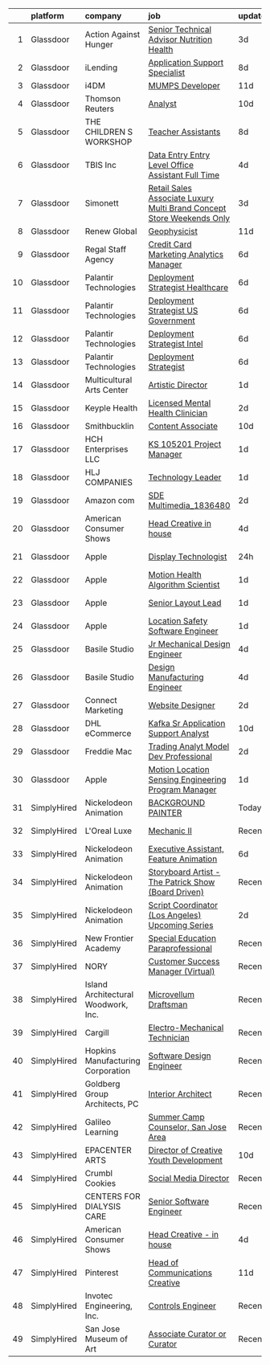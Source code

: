 

|    | platform    | company                             | job                                                                                                                                                                                                                                                                                                                                                                                                                                                                                                                                                                                                                                                                                                                                                                                                                                                                                                                                                                                                                                                                                                                                                                                                                                                                                                                                                                                     | update_time   | location                   |
|---:|:------------|:------------------------------------|:----------------------------------------------------------------------------------------------------------------------------------------------------------------------------------------------------------------------------------------------------------------------------------------------------------------------------------------------------------------------------------------------------------------------------------------------------------------------------------------------------------------------------------------------------------------------------------------------------------------------------------------------------------------------------------------------------------------------------------------------------------------------------------------------------------------------------------------------------------------------------------------------------------------------------------------------------------------------------------------------------------------------------------------------------------------------------------------------------------------------------------------------------------------------------------------------------------------------------------------------------------------------------------------------------------------------------------------------------------------------------------------|:--------------|:---------------------------|
|  1 | Glassdoor   | Action Against Hunger               | [Senior Technical Advisor  Nutrition   Health](https://www.glassdoor.com/partner/jobListing.htm?pos=103&ao=1110586&s=58&guid=0000018132a4d165a2bb3f163636fd2b&src=GD_JOB_AD&t=SR&vt=w&cs=1_3bd292f3&cb=1654412071778&jobListingId=1007909829263&cpc=E8EA07442FE90C22&jrtk=3-0-1g4pa9kd0r0bq801-1g4pa9kdhr0kq800-8bf026c5274f21c0--6NYlbfkN0BHkeLxA-98VPklS48-OZJAKB9AaLRA2R77nrXbDHnUOgM4OkKOHcAlwWcmRGXXrdSkxB-Lajbq-oZOUbZm2F0rkyi7zWmBrxCuKJY4b0LVQiVXgQiEnfrbAtBMYk8JIuIOc5aVTd38yXZlsPEdDU7tiIZOG6QJDHPYM80vKmh6S_lpiYL7dVTl8n3ocPA-d8qiAmdg4OR13auGF0cVPJAZg4FT4ny-1HBy30npF_k3QlYcoO6Xsc_hQ--bvG4nofpGHBr5KvE-0vOxHXSJMl-B4VMpHSUS7PKJYHfK6YYVsPeHWMTqALt_AY2so26Wm8bc3OT8lkzTFhvQhWyU17jPUaUWh5StyWqqXyPleyxiFGP2zbD1kP9chf5-0JOOuj84nVEHIBtuAC7J_dBuWOXXXxQJqgDg9kGCXEZu2t1_1z9cLndzT5JRObmWmMHY6n_rsBWe4gmVdFnZ-GDoXNBby-vDLmbEG7VuPF2poaDvnp4XKp05EOaoZ2MHB4RjHeSBPcvUOlcTD5Xb7HPnbLvb)                                                                                                                                                                                                                                                                                                                                                                                                                                                                                      | 3d            | Washington, DC             |
|  2 | Glassdoor   | iLending                            | [Application Support Specialist](https://www.glassdoor.com/partner/jobListing.htm?pos=124&ao=1110586&s=58&guid=0000018132a4d165a2bb3f163636fd2b&src=GD_JOB_AD&t=SR&vt=w&ea=1&cs=1_1e746afa&cb=1654412071782&jobListingId=1007899244402&cpc=4050D81B60456B41&jrtk=3-0-1g4pa9kd0r0bq801-1g4pa9kdhr0kq800-c243e4a0dbe5a9df--6NYlbfkN0Bpi7MboeHrv3qLDskLYtPGzvcphGNu0yswFera1zEXYFEQFwp9BiGF6c_ofnW9IgeX5cNUVRzaaAPMRfWi8Q_PleaZf2c8UVcqrxkpejYaQ7VvE_-uu_ccHbWwyoq8loM5zQY88tcsm6zCVN-JrTJveHG0eIbouJsXoHwfOf-TYFbbtqz-DDJv5S_YbCk2ylHFYzK-6cey2BRNMPkToqnnJ9QxNCeXKV71zPKFBHtHSauBiqcbfELm7zIskJG0g9TXfpvXGdVCK0Uph3LBrISOkLup1sgIKyZyC5q2zWIJiOw-qpNFmNqREe31jTSjv1Ij829j3FfVtucgyb3F6BQFvCbtPerlozjfPUNDVL-srjipyrAraoyz5jH2Bc1uVg-adzcllfczjJl0KNtoMtdM-XIjQzMafWB6p8KHkbIgIIZGFugBOkZIjfPe0I_li2V6KjoBmioQZ9PTuJwpJfA9ZH4hQAzSnrwWX-E8w2NnA45x1RXTlGfAsk7lWrlAF2p0N09ezVJ3Ks5Kc27MzTnY)                                                                                                                                                                                                                                                                                                                                                                                                                                                                                               | 8d            | Centennial, CO             |
|  3 | Glassdoor   | i4DM                                | [MUMPS Developer](https://www.glassdoor.com/partner/jobListing.htm?pos=101&ao=1110586&s=58&guid=0000018132a4d165a2bb3f163636fd2b&src=GD_JOB_AD&t=SR&vt=w&ea=1&cs=1_95161489&cb=1654412071778&jobListingId=1007889612204&cpc=214D26EF4E5789C8&jrtk=3-0-1g4pa9kd0r0bq801-1g4pa9kdhr0kq800-1130316f35aa9e32--6NYlbfkN0CtwOkgDuej6vPfWODMxjOIyNEohQmdYMppGq8y8dOpBpEoaLmNDntLp4clq4QA1g-INIT7P90--0WJyu7TdDP0g_83aG8f0mRWPSQtpUi6uu1Gf4UfEX7GKc1i7cf_1JbHfePGFkDCWeoNVT-qv7M94Q1RBw0EoBhR6d-fZLkrykyMWkurCRb6AnxKLhy8pWmcCSL8FEbHp6mB1PswNvvzkv4Znj_zKFHjFGxtco3QWkIXEsd5a2GLuhNVnypVdwOzt8ulEeHJ6OdyvaL2B_puie-FV18D-OIlNryT3PEl67D3eTZbxKX_aAI0fu_DnhVXPBMiNsKf9D3uTq3uRAaLIpmFOBa3qfVdStXvMDUwBZO-8GOzyBsAPkTGLGJExZUvKR_pvCczfPpzsTZA-e93LlrEkxgsmUwpTvzp1JY4KXMFYOpDDo1LvZP6IMgcPkLl38hInR-gbk7PkTH2uSNzQbdIcnrhOxzqNwsepduPE1wCRKuEhW8Swh5OkE7vMS0%3D)                                                                                                                                                                                                                                                                                                                                                                                                                                                                                                                                | 11d           | Remote                     |
|  4 | Glassdoor   | Thomson Reuters                     | [Analyst](https://www.glassdoor.com/partner/jobListing.htm?pos=129&ao=1110586&s=58&guid=0000018132a4d165a2bb3f163636fd2b&src=GD_JOB_AD&t=SR&vt=w&cs=1_7a48665f&cb=1654412071782&jobListingId=1007892431905&cpc=70D6958B2CFB98E6&jrtk=3-0-1g4pa9kd0r0bq801-1g4pa9kdhr0kq800-db3cfe0e03d5d856--6NYlbfkN0CjNG0qDFC9vBxfUJnRpXh8fasJ_-3AjV6caG0C4DoAxCrhJBfwLO81It8HJc3gDHJ_4lSV3R63aPJJcmTLUlPin1XUxNqqAv2pdqvkAIjbZRNjc_FhxoUTENmiXKzAwUSYhanF3TRRz_Q0cR6882ytYYZ4k0X8yeIDINfmZrHLmhQb2Li9btiY-iw80hMp8lWyQRED7sbXDrG6dzwxu1QgCzc64O9bdCYRQ4i-skmCQOFWVRuCEy8IG8PZU4sxLJdQ2xT8de9SZ_cWFxLaGJA1yX2hDY1gvJd2hkhtVmNKbMmWe8AxTqwmT2mtW2zlbaJpffYdDc-aMaoxd3p1NdcwDDGj77ODbWP27YcRzzBKomMzi8JbbY84hZ-_VmvTSS-62czVG-Z_vMGFVo8-jkT3VAnLozZMgFe_03uKgQVF5K-npASDONHQoTxI7BRp2EsR4LxdhK9mjEeinK5F3q2IpZC5c5nWvtVMCdY0UKZN7L5u3Ot9WgTj8ZZikh0ljPGx6G2HL_PFixWwqFqEdrKp9yJR-_PRTUVYmFRfIAh4NROI06Go7MRMs0m_D7zykwF83L_YRBWAy8uZu94x6cylBxw2he4wmsi3em7mE4f82fjzELGpyBXvPmTptCvsERDEj1kjlq_YsKW29-LvZnsO_CXbVpoNqWRqLao8r67z3ZLuOJD1lBAU7j4V7lqfVhl2xxVcgADo-anCVS6JYm_rCkgcxBEmRShMBx26B5IMrJO0PfIjIuy7mYIGXCjnt5_yVWTYvcmoZ-ecuuivPz1fjnFZtHwWJ5q0L_KHXkGSyeCbL7evT7pHCK-C3qis0rL8hNBx2VjAWeNv1Rnc4JU7Ybfc6INVBWE4X4-cpR5O1PkM5-f-09armYGuIXnJ7rhCm0F5-JJqZzdfYaWASSqpALiynwdQ8EsAbfcXGLnIqeIk8N7D2ENnsKlMbUomk1VHITnTHO7HjMlENUDJWULhCr0izsxZgURvXPlsZgXqNQ%3D%3D)                               | 10d           | McLean, VA                 |
|  5 | Glassdoor   | THE CHILDREN S WORKSHOP             | [Teacher Assistants](https://www.glassdoor.com/partner/jobListing.htm?pos=113&ao=1110586&s=58&guid=0000018132a4d165a2bb3f163636fd2b&src=GD_JOB_AD&t=SR&vt=w&ea=1&cs=1_2cad4f7a&cb=1654412071781&jobListingId=1007898095585&cpc=22ABB673398E21F3&jrtk=3-0-1g4pa9kd0r0bq801-1g4pa9kdhr0kq800-2621e8875f8d16f4--6NYlbfkN0ARGPajg7Y0hhHgi-NNJ5YniXFtj9lNHF7gRCStRs6icmpWp3PLmvKSjcfwwyJbvFu5sgkxTqPTA_3vkI36f-Rzclon8VBzYVNCWF7qoOPpBtlgIeKTi6C8PF1S9JnIs4IakZyJF9KmcoeZcqdhYzwTwRVr-N--2TzZzaEB6QocyxKbqVK7KUNVwL20jbvwlWgXcky15MzbOz884a82EJE_SNE_uDf6TxXxKs3DOKEPSj5O1AiYmwxZuLUbQjNPu5m5hYdR3k3Whf2SCZR0QmolJMQD7bwtTgIldYcPd3e4-sqPxnOmIgkrdQJla5gTg7YtNZ7bl5nt_FP4YYFisI7G20KbU7XrSUf5t7WQuGpO7I6PHuTLuYn3-io210pLDCVbQnYvnq1fzx0AK0JIjjn1Ioj0hc5fRz6VQdIudkAO9PqS61ECYtun1iWKpvdM9lkwDI0boW-0ZrhauHDDRdnZKBFfiqedUVk04vNEJmT25rExPSkL_77Oj8oBHTLPexc%3D)                                                                                                                                                                                                                                                                                                                                                                                                                                                                                                                             | 8d            | Rhode Island               |
|  6 | Glassdoor   | TBIS Inc                            | [Data Entry  Entry Level    Office Assistant   Full Time](https://www.glassdoor.com/partner/jobListing.htm?pos=116&ao=1110586&s=58&guid=0000018132a4d165a2bb3f163636fd2b&src=GD_JOB_AD&t=SR&vt=w&ea=1&cs=1_c236880b&cb=1654412071782&jobListingId=1007905832136&cpc=87034903B3AB482B&jrtk=3-0-1g4pa9kd0r0bq801-1g4pa9kdhr0kq800-7302afb73b981bbb--6NYlbfkN0BdDHiSlq2TKVYTvK036ioTcRDjelCKzvFOpLFiF--0icOI5c6ey-PCjtCpxZ9zAj0PAWdkvisSKTXb6ZajaWnKwkEMED0I1Dq86LcJZaGR5Yyv7CSafdiOMyrI5_QXXAWcssjiYpl7wagj7eDItuczX0OjlCTakVWUAsFx-z6_UOkJNiUkOYoc-hV3e76Mx_yFaL5reyrWZnwmjR0aHM298mnIq6pi44sfoNAwoGWjmHX-Fi7QP6FpLzZRZ5XuBwdnMPs6nOk3aP5lZlPuyeZai6GDNkokk54eQgxR5c83pcKRXAZnIVW7R4SzvUbLoFfC4oya6e8M_u0aM5lMub7km_llXhHrj8Cbcc3Z0umBRihurfuMRuMCal08rZ9qud5cm5UlvWBrph3ZDQVG_YsiqH523BrrqjWUUir9Hs69kw0cYGMYztRs-66hEYm-FcJMSaMHnaBglr1GZ3nBgHXOY1M3uHO8soZ5tSSTD9rHc9BT24JpqTM5-j8g4fMh8M8sRrOca-NNl5Y6ixHXC3dptk-OGATGQsldfQEeQEorZA%3D%3D)                                                                                                                                                                                                                                                                                                                                                                                                                                          | 4d            | Monterey Park, CA          |
|  7 | Glassdoor   | Simonett                            | [Retail Sales Associate Luxury Multi Brand Concept Store Weekends Only](https://www.glassdoor.com/partner/jobListing.htm?pos=110&ao=1110586&s=58&guid=0000018132a4d165a2bb3f163636fd2b&src=GD_JOB_AD&t=SR&vt=w&ea=1&cs=1_7c393b61&cb=1654412071781&jobListingId=1007909678509&cpc=B570179B49F70162&jrtk=3-0-1g4pa9kd0r0bq801-1g4pa9kdhr0kq800-4b2b7edf3587ff8e--6NYlbfkN0D0ZqxdZg2TwcIemQ4yr89eGinLCR7bn2QHXosobzuZIDPQNz2x7R5j7mchqZfK8hWeTTvMolmzPj8Ci2pJgw9foQ2k-rR1KpgIDYOBHL7BXI_ZYM8gUNf_V66Sx7W3-oDORtSFnXfzHw1PQP3vd9C6VPxZsUATN9SP-wUmo-BdTZ01t1WgHLPlfjygMGl3dG--FauuOJeq3-q64iDdDpCdgqk2FBTY48tAXHMP1dcETRmqUnTzhkgl_ksQBzJvg1wLLUdt5gp5WZ1DfFlXbOz_f482cDsZdCvCvE3fd9rZd7SI4Ru4xR7AnxxWPQs5KLr2w59M6ZEnLzo-4rfdVNURuOBD1F6R1UAznfBXMKVB_gPmOI672fN13GPrwyjl1iJzjwuZHT6nnhVRWas92DH3w3A3EenOEUVPc0SSaePy13ZS-HdvAaQgvG5sDyeSVsxte-pHhR70-GRGylo2bu02OC3p0s5tDcbjS_Azp4LsouaeIhAmajTJNCFA_mhZB_yOwTG_6sCePP9xEkRHNdGOQH4dkTTCA0XM9QnKKOTLxGx7jT9jQDhNuZgJ3wc2iPg%3D)                                                                                                                                                                                                                                                                                                                                                                                                          | 3d            | Miami Beach, FL            |
|  8 | Glassdoor   | Renew Global                        | [Geophysicist](https://www.glassdoor.com/partner/jobListing.htm?pos=106&ao=1110586&s=58&guid=0000018132a4d165a2bb3f163636fd2b&src=GD_JOB_AD&t=SR&vt=w&ea=1&cs=1_78b134d8&cb=1654412071780&jobListingId=1007889348443&cpc=83630893E902B957&jrtk=3-0-1g4pa9kd0r0bq801-1g4pa9kdhr0kq800-4d58a85e218eb69a--6NYlbfkN0DVo_rh8YuhxNdaMOSxwMRdqiHdhybzQX8cWjxR2cmpTmdTW5Wdi-HIcTKlF4SRT6DQCd60D6ca23rfPOM_4u2UaiVqzhHQZo-LshT5O-ZjpSSrEQx_666Fo0OwFRgcp9lRsSsso9L9XZMRkqqSr1pdt57b0gUb-kMSE6kpEkTn5telkR6WoKa5iOjAA7kF32yghzR3TjG46bBhQFxtbVJQUM-S3CODe4iPXNfBwBOk9TPgKnmWBMSxRilsQcAQj0RovXDmBHfnj0v0cfPhmsk4t39MtYSt1U_qcn3AIcN3_esPtFtDaWG-mByNk9YpCv6rOCAJZBc51mn_puTgqygDjQ9eFECWCNYDZzgjVQpSaxf64ThTV2yaMHc2-VAMXPFvVd3HyvrxlysUMyvuBbn9_dNf04b6A88H9fDJMBilpBk7b4uAHI57g1s_XaEn29fTEhBghRFmbAKEBqFcKk8DgMpj0XUg5TW--aLtwUxQehjG7xHk-3WZmmecUnNTsJY%3D)                                                                                                                                                                                                                                                                                                                                                                                                                                                                                                                                   | 11d           | Remote                     |
|  9 | Glassdoor   | Regal Staff Agency                  | [Credit Card Marketing Analytics Manager](https://www.glassdoor.com/partner/jobListing.htm?pos=112&ao=1110586&s=58&guid=0000018132a4d165a2bb3f163636fd2b&src=GD_JOB_AD&t=SR&vt=w&ea=1&cs=1_a4bd0dd3&cb=1654412071781&jobListingId=1007901756658&cpc=3F4BEC3597F56A5D&jrtk=3-0-1g4pa9kd0r0bq801-1g4pa9kdhr0kq800-fbb753db1c6a36e0--6NYlbfkN0Bzkuy17zoNwKMVjyusHhR7JNYo3SmelKzW8jp1Pa4TkxStCUINJHKEs-IJhecjBEOMokPGyaff1aXqsLKDWakR6CQ9PyDMp5CZwtjSRZpFwNqlMTXBUF-UqjEbX18BedRqlrxXFu2-P63rxccaI1oD__x0_h3mNlrZZrHqHdlqUZuOOFvbvo2iWTLBiNjlbJI9ZGYMaceYl1Cd0TALqFpKbYoYKu2Ej-lKF_kuJHIcTWAK-QoYfBN5FAldlE7HIwhIUIhKVFlbXFmohNB0aGvk6HDBW0KDtctJ6XvwWzdTe4Y43_nptsDVq9CrZsuKG_1avIGlI3Lh2g5zN5dwx5xDGYcHmc-uwc9B4KiIJa24kfm5MGwYS9tLaYsqNE1avPSLOQs8XWfnU6nhACq-RgfzA_v8FiMOxwjVnzaKkIuGrfB0M6z-q9-nQHJXE4qZ2x3AQDcfHPwIuJlQ1Pb1Xr7zia4u0TzGl2KXZLn5A3Jvq3joYBWpeGk4kkNZxuspQHjM9ZKSEazWRstuB07hDKTi39bjohSo64E%3D)                                                                                                                                                                                                                                                                                                                                                                                                                                                                        | 6d            | Remote                     |
| 10 | Glassdoor   | Palantir Technologies               | [Deployment Strategist   Healthcare](https://www.glassdoor.com/partner/jobListing.htm?pos=121&ao=1110586&s=58&guid=0000018132a4d165a2bb3f163636fd2b&src=GD_JOB_AD&t=SR&vt=w&cs=1_4416f737&cb=1654412071781&jobListingId=1007901705382&cpc=63E4514951618C5C&jrtk=3-0-1g4pa9kd0r0bq801-1g4pa9kdhr0kq800-935f1ab8c6373021--6NYlbfkN0Brd2bbJv--kwJLf5E6dthOUocw0FyT9949Kzz66cUevmgVuLUFWYj_oOBcuZnSDrMJmgazNo29NHPVeRA3BNKqnnnpgbg9mMeIU1QakFiQZR04gWu6TxyVrOYOZv3bYYxa6h_QE-VkWJacFwEfbSdN5mXbMq-TzIKSHhO6pqNIKgTK3oTXKIVJdu4-WIYwooEc_-zQ04R_A48P8jIRofrkqbisUaIUlz0Pd0Q7pOLyj7ukSwvDNq9dyA8T7AP4rg4ltaaFtjR5bsVBKtGh3cqM3EItFe5xadhLWiBYJAaf9SLbZ4gs3X4lTxwhyxZsGWfVWQ-GNUNkh7W02w82a9Wwwy9MMX5A6_rA2EwQr-PHzysGZov9ZOVcw3ki_G5x6QwnpqDrSJo-xJDI6fhWKjz1beN69_8LykWKxTfpnSkVmMyAhteQZncjdY9QP0Z_P1o%3D)                                                                                                                                                                                                                                                                                                                                                                                                                                                                                                                                                                                  | 6d            | New York, NY               |
| 11 | Glassdoor   | Palantir Technologies               | [Deployment Strategist   US Government](https://www.glassdoor.com/partner/jobListing.htm?pos=120&ao=1110586&s=58&guid=0000018132a4d165a2bb3f163636fd2b&src=GD_JOB_AD&t=SR&vt=w&cs=1_03afc5a6&cb=1654412071781&jobListingId=1007901705387&cpc=C0FAF87ADD587446&jrtk=3-0-1g4pa9kd0r0bq801-1g4pa9kdhr0kq800-63e49f5c5f35bec9--6NYlbfkN0Brd2bbJv--kwJLf5E6dthOUocw0FyT9949Kzz66cUevmgVuLUFWYj_oOBcuZnSDrMJmgazNo29NPIPKrrX2ALKSyUq7D8n3uTx9QDLsC9Uxo8inaD6610sjaw-jTaBvXjrxp7y10KXjtviNrdEsGBW_xL9x8ObvDdnJZMKIn-pLUtV34PUGo-98eIV_8QM_SQTNVBR3U9WH13oIbXGZJEL6rMNW2r7k3U2pk2cm7jerxMDLJrU2CSlw3aONRdaZmoNNLd7jx4NEhRI44JG1qMkrd9BTwlEn8EYRrQeHRrpS25fGuPnNKwVdn9rnTBHQHnuaEuI1qcH_VlM2G2mipVmmJXpw4BSyZwqW9uSVuxBuZdyPfRhHWBTVpwIfRyF3J1YCPBDjrn7ApQMfIhmPbUHKJgPEIAu7r2tm7pBLWF8QD-jCwpZt8TesSKlZy5HIkM%3D)                                                                                                                                                                                                                                                                                                                                                                                                                                                                                                                                                                               | 6d            | New York, NY               |
| 12 | Glassdoor   | Palantir Technologies               | [Deployment Strategist   Intel](https://www.glassdoor.com/partner/jobListing.htm?pos=118&ao=1110586&s=58&guid=0000018132a4d165a2bb3f163636fd2b&src=GD_JOB_AD&t=SR&vt=w&cs=1_c360c6ce&cb=1654412071781&jobListingId=1007901705397&cpc=2C031D2D3FF29DE7&jrtk=3-0-1g4pa9kd0r0bq801-1g4pa9kdhr0kq800-6da8c0bf20a0d9d2--6NYlbfkN0Brd2bbJv--kwJLf5E6dthOUocw0FyT9949Kzz66cUevmgVuLUFWYj_oOBcuZnSDrMJmgazNo29NJQYymC-X28uqe8MIrqLSepek2Yf8LTwcgWn88VmGv7mz7Fif4-eDdku9VfWmK1g6SW8uY17TSXQFaIaif3-CA6bFYg6UMzt7_EVyx9Bhtb0joxJ07rMGftA45vXeyY-URe2nhugjxm_KHuV7QJa8hDu9BWq7ReGaPP-PBqx_YAzP7Sc0gMtmSwtP7t10kpuqAt4tdPPFIoA3f4Bl72lUH0ElJdkivPauBWnQtxXdr1g03rO5jO8Dcd0WJx6qJlmDpxMFxxO1DuEfBf9R8Ddk5uwdZSfnxYOUpVY4_mi3U6JrUWpBloBG8rNos7WD3g7-p6vbRbbQl85AiVt0MbgQWosbRxR6YEw24xuLuyvnF6frI2uZcF-pIY%3D)                                                                                                                                                                                                                                                                                                                                                                                                                                                                                                                                                                                       | 6d            | Washington, DC             |
| 13 | Glassdoor   | Palantir Technologies               | [Deployment Strategist](https://www.glassdoor.com/partner/jobListing.htm?pos=117&ao=1110586&s=58&guid=0000018132a4d165a2bb3f163636fd2b&src=GD_JOB_AD&t=SR&vt=w&cs=1_d02c0c19&cb=1654412071781&jobListingId=1007901705402&cpc=608BEFD8E68346F1&jrtk=3-0-1g4pa9kd0r0bq801-1g4pa9kdhr0kq800-38aa2cfda64247ec--6NYlbfkN0Brd2bbJv--kwJLf5E6dthOUocw0FyT9949Kzz66cUevmgVuLUFWYj_oOBcuZnSDrMJmgazNo29NBZnqanxaXe3bKGW7I2XAL2xMQuFT10YS8E7_shlxP8Ah6qZEAfjv7lcWpLlCvp2kArpLjGp0a-5wZ9xNCk82JVFwvRDgT7EeItrmaATOHl6I4xIitWKBKv0CuZbi4nuyAQhctIeaxZwlPgLCZNsukjrjL6eIrh-WdXDCvoOELmq9ZgJRNTKUjGmEU4SmOl6HLgY_Yg69WBvQgupbsPDjUfk8o_nfwitPTNNRnqgq5XD9yAF3HxIjknPh3khiFbGjcTS_FmuIqXbVZSVGS89KTpLQpvg19FySVn73n9buUix3EVhUovDn2LSmiYDfUol4AUfgQ-oPdNA6dkwvFxEtM26TKmu9uzZBZzH4G1apHoGsGxFA0wG3HE%3D)                                                                                                                                                                                                                                                                                                                                                                                                                                                                                                                                                                                               | 6d            | New York, NY               |
| 14 | Glassdoor   | Multicultural Arts Center           | [Artistic Director](https://www.glassdoor.com/partner/jobListing.htm?pos=114&ao=1110586&s=58&guid=0000018132a4d165a2bb3f163636fd2b&src=GD_JOB_AD&t=SR&vt=w&ea=1&cs=1_f0838537&cb=1654412071781&jobListingId=1007916612913&cpc=A6F0E0205751D875&jrtk=3-0-1g4pa9kd0r0bq801-1g4pa9kdhr0kq800-75f1722d3a3e8e1a--6NYlbfkN0BxkLIcfe0oqaYINownie861a0BJtkzmJW-WyGv8J0JYGwfl8lN-F2H9Wk5rXycuaEV_-G-1TXH200ApPOvoka2Sg0_rIGEtYo6HNIxqGmOrkCa_rFN5aJ0IiFWrztNbCpzWUw7hxX3dSc_7J0iEJdmFNwfhEzXiOjZSvOdRcGhFxg2U8S0DJi6fTHK7hBRJuGJ-3-lHpGW6SzaSg8jwpNQ5roP6KGY4zFuOYEwu6iyOOQkzR3qy-xg3BpAxKXTxAjKiFNH9IBBM70I0VM5rPjZbmNtPWUsn8Csq4yeD3hjGMpBSCL8PFk_9MrKoSMBCrqqAsOfCVunJA2oAhVotATyWHX_cP5QfwBimKuTPKHw1bcxLzPB5vbSSmkersz4HVzUrfgao4_AT7knOjAdHD6N_gcA40PMi7gvE9nfvcZrqffVSltAGbnVjIzgxysLGTy3laWPgxFRJEWkANOrZsXXfdzVnkOfe3Gq6zCX605ESLNEe9996XTHINS9db-Tmmm-miYMtzwV_w%3D%3D)                                                                                                                                                                                                                                                                                                                                                                                                                                                                                                                | 1d            | Cambridge, MA              |
| 15 | Glassdoor   | Keyple Health                       | [Licensed Mental Health Clinician](https://www.glassdoor.com/partner/jobListing.htm?pos=123&ao=1110586&s=58&guid=0000018132a4d165a2bb3f163636fd2b&src=GD_JOB_AD&t=SR&vt=w&ea=1&cs=1_44eeaede&cb=1654412071782&jobListingId=1007914498912&cpc=983919718F9DC6F6&jrtk=3-0-1g4pa9kd0r0bq801-1g4pa9kdhr0kq800-2a7014f69dd92318--6NYlbfkN0AQLgb2gi5CbxH1mI3zy1Fki8j9VF-_b6eBJ8t9S5DldxP76FhMbS8d8GZ76GXmE57qztjKOMXJL4eKHp1yM2rKDOvOoc5fZiFQqUWOwvH_ggeRmkExCbHp_BRdGJhi8nE_27TfnjqLSqjsPXKq_ORWhzAmRdqLozrpb-HMFfn48828fPwHaAhOVl6LHJrBg8CQrLmDubMza8DIbD3eG0-S-uKjJVzk33zadNV7e5bU1qFXyaRwryx2UT3f_uICqY0yFOrfWvNhQITQCu4DztATimhRomxpRGTA6rgznHmMfR8b16rxPTe4D3wEOWVXU5sRbFNRW9dQ9JpMxxeDevVMTJ26zObUz5sMaPvEOkNHqdFpY4pyQJRrwfc33-srttCNkeN8ZFBlVm-NhNNzTFLnd9rk4e4VL8o8aNs3UoPgd0y3dggrbRLUrlikOsHmmk045OG6743YPcHZPpNBnG1eGYO6c8Lk6uQYVMpsmOixD0vMBCyQN-hPOGco7XQvp_kdfTAdzxMzew%3D%3D)                                                                                                                                                                                                                                                                                                                                                                                                                                                                                                 | 2d            | Remote                     |
| 16 | Glassdoor   | Smithbucklin                        | [Content Associate](https://www.glassdoor.com/partner/jobListing.htm?pos=111&ao=1110586&s=58&guid=0000018132a4d165a2bb3f163636fd2b&src=GD_JOB_AD&t=SR&vt=w&cs=1_228326c3&cb=1654412071781&jobListingId=1007893230275&cpc=83630893E902B957&jrtk=3-0-1g4pa9kd0r0bq801-1g4pa9kdhr0kq800-042ba31e0f1cd3ed--6NYlbfkN0DhniCvcXf3b5kwRTrTq7SUXbuPOXuBjaQasyWwKbMI98tYlPM_qQFwYQcb9E5y9mXFX-GiC0n-dNPxiQ1EXUUw7LkpIpjy1SRV-zm1MoE5efLkBQZTCItxUdLoEmKUr6iDq4CojKlVDom36Owj5MWs2IFyFMTaKijDqtNPEQrIsX5yokKcT_KzfA3xWd6fco4LDBER8T4V_qq7JcqfbXrq0t4icxqA5iQkCZl867HVgs36xvygYnUDSKWVTxWoPOYc1PONCuob5b_SxzE4grMXzoCnUxy3k9vorRRwBlSyOf_HTz13XY-7FNJv3q2-8G90rn9Jm7v4jVOMhvHzSnPO9hZyveS2j6P_DwCHGgFLj7Kn99b_aLexgUc6V2wadQ0k3IPguzVYeXx_Jb7BN5fqhptztnhJg45Rpu4oaZUyHlKMKcYWjWQv9kMYd8RGoHXpRQWSA7oTswHtuicTPwURpJDKKZaQWLw%3D)                                                                                                                                                                                                                                                                                                                                                                                                                                                                                                                                                                   | 10d           | Chicago, IL                |
| 17 | Glassdoor   | HCH Enterprises  LLC                | [KS 105201 Project Manager](https://www.glassdoor.com/partner/jobListing.htm?pos=125&ao=1110586&s=58&guid=0000018132a4d165a2bb3f163636fd2b&src=GD_JOB_AD&t=SR&vt=w&ea=1&cs=1_28c39d4b&cb=1654412071782&jobListingId=1007915664733&cpc=56C4EA4A1A191A49&jrtk=3-0-1g4pa9kd0r0bq801-1g4pa9kdhr0kq800-4a4e193e115efc0b--6NYlbfkN0DwNiPKAVM4XAJKM3wLr20H6oNwbjmq8cULyZhVGMMKsF1KXOqxUKiOdLiOXfn4BImEi7f5nidL-6cPMdp4597brM1OxUmYLv9jsUDf7whJl4kNoUOyML2fdDzBUufMFlxVC0JLpqmpKUwI0xgVsShbpEUmBXGJhaLEzdLkMfsuruIGNegDr-nvsTz8my8XEKl9XXaoxnKY2k3pIf5KRI_tN0F40nF9wc_IKpUA93ZHrOL90ALoLldS9ESLUEvPIwJ9U3jelymbNAdJkC9DKWZYjMUn6P9aoac9QzOu82z7ZoUKUbLzJBgm33BXvHHUzq0FwtaPQEVBi91gGksm3cNYOD0EyRGNLGzXa5zkf_MvrC0ZzQy23CfNxzXoGF1w5Gp7Xq4VgGpNR5lU-xiEZ6LihawddF-L5fHZ0_Xx7x3K33F_VGLHI6E7RfGtQTCM2l1eN_J6ba-1ihqurMWPK7c8XfiFPXFeDMPGKded6DLCh_hVg_KuE4mnb9_9IAfqIVssVHjM2k6-og%3D%3D)                                                                                                                                                                                                                                                                                                                                                                                                                                                                                                        | 1d            | Remote                     |
| 18 | Glassdoor   | HLJ COMPANIES                       | [Technology Leader](https://www.glassdoor.com/partner/jobListing.htm?pos=107&ao=1110586&s=58&guid=0000018132a4d165a2bb3f163636fd2b&src=GD_JOB_AD&t=SR&vt=w&ea=1&cs=1_7964e628&cb=1654412071780&jobListingId=1007916413544&cpc=F1339989C5CB8906&jrtk=3-0-1g4pa9kd0r0bq801-1g4pa9kdhr0kq800-eae152a4a7e8ed0b--6NYlbfkN0Bi-g4OEguhQEx4pjzkmulzkFDPdVMQm6g82nLRMcVRUB-XOp5Bz9fQADourcgDg1lmLnKQMogT2QNaYdm-fw0qo21MUKYxHZseAAAAk049xVjp_X2_OxpGU6kPbk02u9h2jtFGp1XoXinxJ3Jkiqtvx2nsHusOMlYNKVb4Dp6t2Hdm9Sp99QR2txyLdbWj5rWbRFKxCSl0GxTatAo7tMuCsrAL4jehV2CShz1ChLgaQeXov4PFq39xFtwyJMcWFLxGqy0KyqOP41lQWF-J1l-4Bx_saShdgF2X9SiLMDUtwp0LYNwhUB0KckNqZ8qae41E5uOYXggqF_sOSdmAafUL1Z_7OLcFsZvYpLnoZ4PQYq2RMkfiJ5sLsQDtsjgofJVlcoe0NmrFGwDsK4qYMZms-BdUAXzhg2vmmho72_9DjwJlbYVWdH_ATiDMgOoE79rgK8uUcuC8MhzylwErowMAebq31AvA1z1LL51vrmCodmY34pfRG2bUjU8FA52aOTsEGHGl_5xK9g%3D%3D)                                                                                                                                                                                                                                                                                                                                                                                                                                                                                                                | 1d            | Remote                     |
| 19 | Glassdoor   | Amazon com                          | [SDE  Multimedia_1836480](https://www.glassdoor.com/partner/jobListing.htm?pos=102&ao=1110586&s=58&guid=0000018132a4d165a2bb3f163636fd2b&src=GD_JOB_AD&t=SR&vt=w&ea=1&cs=1_1ecbba2b&cb=1654412071779&jobListingId=1007913734256&cpc=D726EEAC21ED87CB&jrtk=3-0-1g4pa9kd0r0bq801-1g4pa9kdhr0kq800-b21dc45b1d400cd6--6NYlbfkN0Ao1sXqsfl_eKMvAUCHN22fcucLWVoEbECIQPomdFbHyzE-XdJ6ovdLF5oe8dJEiDiXlbTUjLrST4A0mzOb-EBTmzyy1Q4Bxn-O32QuH3tDepFeHForewxx9DalSxTv9KUFR1ZsfsnYEgof5JDuodR_clSstkHLINVyypftmVjqE6DcVJrUJdUIW9VbNpE-3ySdz3CYqrVB5ObIEBLGWnd9PgLAgHdotOH4drUT-HAygHEldmDVN065kxJPKJAVCxD0odohVyOvzbkOBbrti94wzZTb3E75TCtarEmCI59yrzSHEWxr2TONDBXfP7Z76OChAzF5i10g3649t9HHhhOiUPJu-6DyHByf3h8uDrqC3VH9vhDvAhtNYfswus0FKarp2NRo88pAV8K0IefU-oMZ51rG6EoHsr8gziibnj8CefwNTpaAm6IaljvT7ikRQDlRYRC-D549vT3oPt78bfFA2qWjxHCGjHohHn3dEPaBWPxyf4EeK4zjsiEF--APllTgaisArOJA0g%3D%3D)                                                                                                                                                                                                                                                                                                                                                                                                                                                                                                          | 2d            | Remote                     |
| 20 | Glassdoor   | American Consumer Shows             | [Head Creative   in house](https://www.glassdoor.com/partner/jobListing.htm?pos=104&ao=1110586&s=58&guid=0000018132a4d165a2bb3f163636fd2b&src=GD_JOB_AD&t=SR&vt=w&ea=1&cs=1_a38a4d68&cb=1654412071779&jobListingId=1007905200479&cpc=217C45A42544DB93&jrtk=3-0-1g4pa9kd0r0bq801-1g4pa9kdhr0kq800-968deb86dc55e2fb--6NYlbfkN0C_W2lilyPG5cn45zLqKUj4kAXsYkOfw2aTcO7iv8jUnpHu5VyeipPG3YYG4StJSnV_Pd-6x3EYCKj0xmimCZs4xpfpJubVIGXRlVOwEV7JYkbdHZSgCtHGH8pqR9flPZkpV0F6vNbX-oAqdNC3CtM8v_uMhMDG34--KcgNvmYKOfJ2uWFXbBsJZJ3MrAWXRmpSKNbQznUw68nCmJEs-xlPsHg1g2kqBufHE05y6vsuo5-PpWddrJ-rT_ERBXhVF_CnywHY8VGWsaLO9qgHOZnaihvgD1mqysVC1PbZ3EA8wVEAzbNdbfu4vWxnsKGJexMQpfq3AQJJSa78OzpAVyqI4SGe7HRVHC7oUJ8RLh7IH6pbVcAT3picOQo29jMS_JUNFwW-g2ZRbKZ1ERtoWuDZYWmPXU-R-1-pY1h1Pw2DsodGL72DuTObUG6ETKRolzhZGVFwva2-Ae2MkXNXWwRFI6B5c4EiQT8iXJn9NFSi3zSvzf_de-746aDcx4yp1Vg%3D)                                                                                                                                                                                                                                                                                                                                                                                                                                                                                                                       | 4d            | Remote                     |
| 21 | Glassdoor   | Apple                               | [Display Technologist](https://www.glassdoor.com/partner/jobListing.htm?pos=115&ao=1110586&s=58&guid=0000018132a4d165a2bb3f163636fd2b&src=GD_JOB_AD&t=SR&vt=w&cs=1_02f68143&cb=1654412071781&jobListingId=1007918146165&cpc=155EB9D5185558AF&jrtk=3-0-1g4pa9kd0r0bq801-1g4pa9kdhr0kq800-a524f33d58eb901d--6NYlbfkN0BvKrLyj5gPmtZO9T8euul8TCxuuKNOtzRJOomxnwSEodTz2Bc-sPZl8WPllYOnI2gV_96rX92n7LE7obrRtkIGrnBgRGqtNssARa4Sa1KPykfgPjPe1YM5CgaQ5AEhJvQOK-frxL2vs3fd9sXLNKLXNmCJdszb5iNAj2bFkwBrhEQleBUs5xMbNWupGqJO0S-QWSHb83JI0HKu3wYcVq-Ur2Sl-7UlCftsMnpuQU8TbTKBdnMobd7aBbUo-kYPek99eSYRiuSzEMc_yWPUIAmVLA3IeI5XMaamB-MdbN7vcjev4C6O892s-TwBJua0QoSxfk3YHRFCWVmAgO-nOVTWnnXTg7tkpPmOloocR3awVYAXCQo7LP57WZiZMrsyzRIbaUzVD-927ytks4qjVUF03njH4T_VdJ8KuD57GLOrKbxzsJFLvDKrdpvh-m6DyZJUTI65I5Bejf7M_Lvytu_069bqLlpG39ZuofarLhTiWNtf2olBD2WF9oZ2i3Yz50WkvHVv-c0dVxdrwfKcOkJaKclS3KAVI2qtLb2Vc8ABLGSdo9c3Vm09u3otlM_tAJY5VFOlyQBZ2pSEt6TGizKEcf8M3rkU8yish5t4qfmgjm_F0LtQHZnsPazDLynxblkcgQW_wTRmbsCMnbDCW58s01CJTzmUk_JDE-71_UsVp-EtKK7A6OoDC_7inCxgYS534ZHpC_tTWQD4ilnFPpAwYH2eS98mSqM0_Gr5akXk1qpJeK61QVGkSxS3xRvjAEkOMazeiklZuDv4QpGxM_cioSQPFrLKPOEU_850BFDaReyguUbbZRTGQ3p_RZfQTts6lLB77iiDtaeAZ_OcGOb7aOXk_eA9CXkfWs1Gl3UIAZthEolyBGbhYaRYrdCNJrHDexHrSV9Dhm98Sy0PUkuvVGc-qLt5OUzOKpT41v6B3hKn_blD8vFt)                                                                              | 24h           | San Diego, CA              |
| 22 | Glassdoor   | Apple                               | [Motion Health Algorithm Scientist](https://www.glassdoor.com/partner/jobListing.htm?pos=126&ao=1110586&s=58&guid=0000018132a4d165a2bb3f163636fd2b&src=GD_JOB_AD&t=SR&vt=w&cs=1_0ad417c6&cb=1654412071782&jobListingId=1007917013072&cpc=654405A9B1E0A9F5&jrtk=3-0-1g4pa9kd0r0bq801-1g4pa9kdhr0kq800-6baeec0a2a8f4ecf--6NYlbfkN0BvKrLyj5gPmtZO9T8euul8TCxuuKNOtzRJOomxnwSEodTz2Bc-sPZlC5mDe-NOaJjo2lqg1vkfF8CDwmhboAaqvvMOU0OJ3ql-K-AqbBQ-kQC0tiC0sFvPnwiHqxh1wc51EHGw4D0LTV1LT-W9OiWVH8fpMRdWqajoAhbTjrpsNel5Q557xvIkO9nFQfbvSkzK8R5ZsAPa0dl6wfX3VC-FDdRDtY9kHGF6CvvlJEIz8_5Qgg4cgDLPS1EV-ZpcFJjJSEmCqjT-jz7SkHir7ZWVZpAPlpkhi6A_ruTEnVya30ZfDcVJETbM4BuN3vMFoQdgv9Wqd78lGJjNajjI5gGAybtt7pmRblivdDfY-gAp7tFpvisP8FtYm0Kte9xsAulw52f-FsCRjkdrGdKqTtsQqeh93HFI6nvC2ulYQETAl643r_XS4gYt5pCkJKzr-jTxXYvjosMEe5EjScI3GfmF38__AiUx9XO1gyBC_BO7bqJZIOnZngQRdh1wp757eqdU0zPFNoXEB3_EDp8rd96r3J3MZ3k7z84p99ACjaYeH2KowUIAHYQeBeAiciskELjv3W4Adp1CDSlxIZN8DQm5_nGSVRs0Ked7lMCQJH8ZCcjAdp3bGgOYx6UcdJla7MiUsHTZCGduPrTtbpxwpevy0vfDZiA8M5fHDnJL-4MUnFQpaCvJd8_LfUhlbV8uxNeUnvN1Cj9hl26v7zq_pC2GKfihkoqAKSvCSn3Zo19mUe_2Q_fR_DXTE_rA9AOWP7wmkdW2yPy_bqUii28tIJxQf21_uwzyVlX0VZVioK_3viTbjl203wFX62pp0bAy3EcDsXmSvvfwfM-LjoKSxccpgf-A9hKkgJPiXagmyG2GJbfI5f1QNOCSuGFT_KdjSAEOo1VBwpuTjfDaE87Glfv_RJUpbSo66ibyehYIKYOx9PjH_8jKS7rBbofCpGul9QY%3D)                                                   | 1d            | San Diego, CA              |
| 23 | Glassdoor   | Apple                               | [Senior Layout Lead](https://www.glassdoor.com/partner/jobListing.htm?pos=119&ao=1110586&s=58&guid=0000018132a4d165a2bb3f163636fd2b&src=GD_JOB_AD&t=SR&vt=w&cs=1_0529e718&cb=1654412071781&jobListingId=1007917019124&cpc=C0FAF87ADD587446&jrtk=3-0-1g4pa9kd0r0bq801-1g4pa9kdhr0kq800-c2c8d98630371967--6NYlbfkN0BvKrLyj5gPmtZO9T8euul8TCxuuKNOtzRJOomxnwSEodTz2Bc-sPZlVJGZgcu8-olTja29M1pM03VVVUfl2QoYJyDOMy7ex6zko0p3EB2BUlE57Qt8Un91JzFrtrwrud7WGD3MySo-iGD8rdNm8PD1Tf04bJ1mqXRFagOZy1buDH3oQwTQgOSIn522F_RoQz_GPfVYmbz5iA6M5jrqIqa2GCqz2IUqBGY394tTR6p-Ck-uYnjFAwEFyU2fJs7r6-Kv6Jj2yj20lmKV3juql_NT59IzfiBEOahlWXb-AQLfno2xfz85VXhw9G8EGcPdD_qQnzrQ_7saaQ8_B_62MlrUx30HEVmy-Rh9zCIHdB6O-FwF9f7eGtp4B6AifiWgN19PGfwYNaabizQgk7RJu7Yc_oAhCPpeWsNEWiLTrKCVhiITXATfmD2GyRshRNWETE4wEIaB0bjrMhNo3qBRqpswBINO_ApSH8p38RCev8I7r0osS7LGNgH0etralgajjjng9EhhTiaaPJ0wnLbbkNqpYFxXA6FGsmEr6GBQcNTvxvyefCioSDUKSPzU1zsiL3xMpLqZgjmwMKZJ9WSjUGTUMmfVv3BWNUlUCKnTGvR_MuU9waZxgoo7hbMU7SV9ZCuM5vmztTK7s2tTsKIgtFxkpI2s2SNIXRQqRa_UkJ4OvY3gssqjZFLn3ncdoT0aHMbqVChwBnlLquZ_KLIhYhMapKEgtbTznHYf-WCtFyuTMcKnHM-DVOjx58tj3IQr7xkhUX20q232tLjV5dS32NF89CPqrWL2xS9nujDKmnlbCJo5KIXxirbolacWQaVoaOodPlh9S4MmouXj01ULgN2wPEP98X2v4m7az5BC453BvmmltwNX-rYk14q8RBqCh6TooCqlvhV7qakM1GBEboO0XOJUDum3BS7gWSZsfiXaG4IsTaQc8r8q)                                                                                | 1d            | Melbourne, FL              |
| 24 | Glassdoor   | Apple                               | [Location   Safety Software Engineer](https://www.glassdoor.com/partner/jobListing.htm?pos=128&ao=1110586&s=58&guid=0000018132a4d165a2bb3f163636fd2b&src=GD_JOB_AD&t=SR&vt=w&cs=1_5b4b5761&cb=1654412071782&jobListingId=1007917018339&cpc=654405A9B1E0A9F5&jrtk=3-0-1g4pa9kd0r0bq801-1g4pa9kdhr0kq800-380ed75025371392--6NYlbfkN0BvKrLyj5gPmtZO9T8euul8TCxuuKNOtzRJOomxnwSEodTz2Bc-sPZlC5mDe-NOaJjo2lqg1vkfFzOBpok_D-sw13cnOYjqDiPOGdcvC7X84JQEo6zH_BnG1QwQ0Qk8zwQCX_Jy0X44J9FcBuxB5AOTDxmSCT6PJcBVdCRJD4z31n5WsGNPnP0vBgs-3nBfpvC03cclZ5K_qRfVbEp-6NattvO304JFoGkSKywSKBWiUA2WvZJE5gN-jonqMmgy5EJPHIQkJ823D7VYY6_dtlz2dYSKXwLgFHZ0_sbSXrBF0AzsmFaQYfiBe-3nvfE51zEq-wlV1mUpG-FCbLnC3aTTR6FoCF77PDqzqcbaKMrQuMlsFGfEvMe-FQCOkLMdmpDVZQyj5_libBVkxju8qqiaoqSBsOmLpVwcVPeSG2pS7gvkR4K3LlAZ_vIOs3UbgLjLSXXHRr1dlRCos99Sy_j6zcRFu92AQ-lz6L5RDqY4v3LfH2cR-W1FNQCa9z25eC4LPj7dHgqUhqZsCBAMBN6ri7VEwslYPQMkIxVEQy5EZUwUT8irhR5Z_DnT9E8LZ3p23O8NtlbJxi2w9N_3gXVT4yY6GTSZh94TMx35ml7E_CzLeINIqVu7Zc0IChsHqNKzfJs1-jRhfmSKMHVWpT5d8OgHQEpuBPTm_jG3dPwz9qU6HyN2wwc-lmn24rZEeazAphn8ZXWgqOycBKpV987vcVlop1hvhL1yp4lUTeFbXSU8oGnz28jcUEotCw2QAF4x4ondvHhZiyOzjtdULR8zfoFt0ae6H8PWEU29kuPTFd2dsgV1E4C9HSzeENId3VhUSiiFk_epYJccwXAt2PgsHWOQPnUCuN9smYpFoVL8vCh-rm2lMBTeKjmvzZjZwL93lxRFwdtgFuGfKUJ80ow_Ax2k21bb6eDq2c8sZkeqIpuuP6y2WI0q2vYU8ZU4Ml0%3D)                                                 | 1d            | San Diego, CA              |
| 25 | Glassdoor   | Basile Studio                       | [Jr  Mechanical Design Engineer](https://www.glassdoor.com/partner/jobListing.htm?pos=109&ao=1110586&s=58&guid=0000018132a4d165a2bb3f163636fd2b&src=GD_JOB_AD&t=SR&vt=w&ea=1&cs=1_b035abaa&cb=1654412071781&jobListingId=1007905875792&cpc=BE35796875A68D35&jrtk=3-0-1g4pa9kd0r0bq801-1g4pa9kdhr0kq800-6ab909f9f766cc68--6NYlbfkN0BdDHiSlq2TKVYTvK036ioTcRDjelCKzvFOpLFiF--0icOI5c6ey-PCAfuQYwdmOHr9jYptG6YA7VcGbocV3oIWVF-BTRn0wrDye5fRA1BwIiXknG-cwGsfm9kZC_w-JIIAB-luFHYS9SIO1wEuRE5Ilrhgtn-xmDaxU16ObOSA7VFLkoM_7jRQiFTvEof0eSRweyEbJGNB5UFX1Gf7xlRdi_u6OMPXIANXbzeLXJ7NCO7jG4ZB0frNA3hNhJjlvjKXIGr_YlBKIXdlaFSAv5y4P0VVxn1kGvM0UBYm0BF0dEz7BzlntFkM18o9XMPpj98nNUdNnqdGwyz1UXVD5mffbVVgjzt8MuboBjLN03t18Xa1P2y74D2JvH51b8OKGIgIFXQM-7WLKNX5cOylmTlR0zg1F2QPMKy-pWGdj0i-vGdFO8HlYI6p1RUCKzA8pz9CpyqZBqV7MrigfY7BwATo4dchP4PS5gJN4S6K_3OKUzrDHO9K8Vqkp7jT3gW6yAS0Qa8iKtfhv7Qxwyym5S7e)                                                                                                                                                                                                                                                                                                                                                                                                                                                                                               | 4d            | San Diego, CA              |
| 26 | Glassdoor   | Basile Studio                       | [Design   Manufacturing Engineer](https://www.glassdoor.com/partner/jobListing.htm?pos=105&ao=1110586&s=58&guid=0000018132a4d165a2bb3f163636fd2b&src=GD_JOB_AD&t=SR&vt=w&ea=1&cs=1_ab45e55e&cb=1654412071779&jobListingId=1007905931951&cpc=52725735DB973D8E&jrtk=3-0-1g4pa9kd0r0bq801-1g4pa9kdhr0kq800-98794042ffbedb8f--6NYlbfkN0BdDHiSlq2TKVYTvK036ioTcRDjelCKzvFOpLFiF--0icOI5c6ey-PCvIBzCXdBlVH4e8gQNGDbnUGtz2EYdzJrbHs7q0LWfbS0ItODYc0A1T0JBV6bRVq1ILhQUL8LDVcCYxIpk35aptTwd0iKyJQjvAE56WEC3ZLbYKqw-LlQbRlu0aFM83nWqyUoEWKs2_mMakaOC25LAOXrXqyoQ6xA4A6U5Afhq-uSyfjnMZXcbU34AWa8pAgOcC_DIF17ZZmtIzsnlD3dd60UFWZ3nCVVmOsyzIi28YCcDSiTRov-tawGkLl0F7b4wdJzHF2EPvzzneh7SIpm7kmGou5P1acB9IwfIfZOSMaZ8WjTbz7Irn2arufcFvh1AeEPbr12eU66ERNDrEW09I3X-fG7ns7eVgeqfCdsynpIUhq5u5XR4IRbVLPEI7zA78DpqZAroCp5_fE-Yl-KWuIJ-UKXdXdDeAXr59iq3BQTa7vRFswNh-t40qXG5jTBp0bBndaZLCf8E4OnYdqIsg%3D%3D)                                                                                                                                                                                                                                                                                                                                                                                                                                                                                                  | 4d            | San Diego, CA              |
| 27 | Glassdoor   | Connect Marketing                   | [Website Designer](https://www.glassdoor.com/partner/jobListing.htm?pos=127&ao=1110586&s=58&guid=0000018132a4d165a2bb3f163636fd2b&src=GD_JOB_AD&t=SR&vt=w&ea=1&cs=1_7c530e9e&cb=1654412071782&jobListingId=1007913823562&cpc=FAE5E775D180B2FB&jrtk=3-0-1g4pa9kd0r0bq801-1g4pa9kdhr0kq800-927f15994464d5b2--6NYlbfkN0AOU4CupoEszF6aan3T-A3z48ZUg4zNuZDs-C5FmGNPwjrS6MU4_JMJdYnkRwJBDKWmYmSQZpOqFpiqq_XaZRCj4rwdFgoOGeR1U2lhatFxECFiHteJYtSW_81fZQJ6_lgTICdxSsw2Zch6dBXqzf5NBAgxzbSGwdzn19Ymikje2OqfzH5bU5GYxPrVtmIqvYp7glZCSlD7LD78Toxeadv7hu3CpA2P2R3koGQsjE4Mraie60aiNwvGVnjJTbRs0AUg6yk0fXUHTr9lv2xCVOawQxe-dMaFHjA42vSKhHNec_-vm66Kaer3ACynmyspZd4t_bqY73w4fBd-7JduKqRCe49RSCW_J0Zk_nRf_2njKM8P2YrsOpJ5f3Omg59Y-n_bfinZQU-_VT4EhHLHx6dK7tIiAmfBekrR9-GlID-fkGQldRil-joVTxstyUyH_r0NLcpwDYL4ifX_segRxdrJv0modcQlZ4o6HVXCVy6kA80WkKi5xKro)                                                                                                                                                                                                                                                                                                                                                                                                                                                                                                                                             | 2d            | Remote                     |
| 28 | Glassdoor   | DHL eCommerce                       | [Kafka Sr  Application Support Analyst](https://www.glassdoor.com/partner/jobListing.htm?pos=122&ao=1110586&s=58&guid=0000018132a4d165a2bb3f163636fd2b&src=GD_JOB_AD&t=SR&vt=w&ea=1&cs=1_72f5795c&cb=1654412071782&jobListingId=1007892962334&cpc=1120CD366D53BFD9&jrtk=3-0-1g4pa9kd0r0bq801-1g4pa9kdhr0kq800-f4d2cd92d4c370ab--6NYlbfkN0BRKh2YbrJvU3cwyCnunlOggSbwWF3i2satu3Hp4rzdsSGlfESJKob_jxwZ9KL3G42eS6crHD-MzZvs8k58IOFCeVqVsFBZb0b80QYWksYmtdm16LCEdH_EqvQB4m21TEbEvYAefZTlh4Xm3GO9-fAYRnfHzh62gPNtwEFsqn8OPYYrnSMLuL9NrmnTh4Nq6TJ0-mk4aZvsImYJ8XE-RtFADD74d3box_tW8TtBVBaXQi5vD7V2An0LQ1sKhxTKJw6gMJdq_xzSAaTjt5O1E7i-pxnrwGE3DUh94Y256OmgMAplKENIxj1l87x-7geh_l4P0Qs4hQjoDWCDKXxNMgiu3RysscPyzRJ3ReeN7bJUcE8eMAR1-eTcljDdMkGEIOUwm6RmXrXUW7xDreFqqHznGa89897lGWfyljb7Klp3ufoPVecl15j2fC-203KnJzKFgj1_maCPpTeBpFte-i3vfWggqtW1zAo9Q_m60qfFdg79hilhhKfhPtmaiTJxOJA2KV4dJC_ut21OqPXR79Gf)                                                                                                                                                                                                                                                                                                                                                                                                                                                                                        | 10d           | Remote                     |
| 29 | Glassdoor   | Freddie Mac                         | [Trading Analyt Model Dev Professional](https://www.glassdoor.com/partner/jobListing.htm?pos=108&ao=1110586&s=58&guid=0000018132a4d165a2bb3f163636fd2b&src=GD_JOB_AD&t=SR&vt=w&cs=1_c747684f&cb=1654412071780&jobListingId=1007913561199&cpc=C5C93DE40C8A001B&jrtk=3-0-1g4pa9kd0r0bq801-1g4pa9kdhr0kq800-369a09af6d4855fe--6NYlbfkN0BRbY23MpHuD_kgIf5jf2sHAXgp_p55tjlayGMIQ0Pgo3oTj97I1P8w1ylHcTuk5PvyULAnBGH8U3z14v-n-RUhPK6UpHSS_D1g9tW58JlgPa_vAimbOkB5esG4XYxzrCXjcpM3oBox__v1wMlltJ3Zq5hTkdzpGsyrlpAuqNxuxx8gNbZ73Jh9YE59qlkjnfOBU47zpbpHlgBv9nr2rhxE4Wwc06rxp51Czr9cfr6mZTT2TfYu9NbxMoVhFotgbHalWZ7aYUEl8HZPVkv6WQHYR4kLYteI2pHUYnhAGUtGHKHust_3sqqvWU46-e1ZIBWYWsSC85LUaC7zIxyGlstNnss45BhzCEdwUlSdeg0BIXaRpdER_Pgqi5mFlzcJ4scLxi2oxRBCTjK6m3pp6Y0rvfxOq1jlStC2txw-ylcspkFZ5vTmj6lQ4luJ6oNsNVDhkJaDHLZ-3eZu712OvBi5Jzef36LOE-vRqiapikOSOu8C1fEGIOtAK6O3rhcgSrMItk7orPGGuM1D0MbR71sotfqGqV0EcOgDQyQx6Pd89-9ru05HkyAoKj6Um6KMTzGUvzEXGxkK3DbXkYgZPFrIG9ZlW0iY4vZvbZth5JXyRaD12bBnZQRH1W0uUMCUX5c%3D)                                                                                                                                                                                                                                                                                                                                                                               | 2d            | McLean, VA                 |
| 30 | Glassdoor   | Apple                               | [Motion Location Sensing Engineering Program Manager](https://www.glassdoor.com/partner/jobListing.htm?pos=130&ao=1110586&s=58&guid=0000018132a4d165a2bb3f163636fd2b&src=GD_JOB_AD&t=SR&vt=w&cs=1_27bde630&cb=1654412071782&jobListingId=1007917017139&cpc=B101C867B3EF2D75&jrtk=3-0-1g4pa9kd0r0bq801-1g4pa9kdhr0kq800-5123b37a9401c4b9--6NYlbfkN0BvKrLyj5gPmtZO9T8euul8TCxuuKNOtzRJOomxnwSEodTz2Bc-sPZl8WPllYOnI2gKGmARVlNo3pjwQpARxBEIUDME_OsU7HVY2hXDFQs5AnkyA6onLvECw4uVofVh0fjKxWuKIM29mO1G2_2r0vlQL0ik-iDsi-f3dtZX_UQ80BinVy96dcIcrmChwguP6mliXLpCWSzGt_Bf8aUD-_gJ410G_G-4AC4flqbGPO8SZekDlTLa75zx2k9vNeaUsBXjWgEcGBI8LtSdCXncm_MySJGc466yEK3EfmUMt7JinjP6yjysydcgc38XhEHPXw9GK7Md91nDUU45Uf_mBUx-NpnApyydVxCqIkOW33HC7QtBxP_vqfTI_X3GvFehPd1CIBEJF0P75X2p0NFWanPHDLdHZoJmxe21iY_vhaBlGEEXncHXkpIxg-FN55u-PWiT5LvpIzrSBoCqdj-KHZBR5eqmV_gq_GsIK7vvGoZrg6ac1dWJwpAIPEEYQh_34aEX-D_klgjjtpjW3K_BN7TGJgOt74B0Y4u9fn5MAC4J_wk_-2opqvFlCy_17qxTAiW2DBvNWq3UfzLIRFCGtMYdIIUGeUTJoCpxsyRv3mzfYyjOO0kdAR3AHsgMyMp6OeRrUwhNzWoGEWa1cqzLpTjJbTYfZBWPw6rMC7QBhYRdw56DcJuOiuULp8ChkIxA_Lw3TZnmfjr5UlM5epcajlPRF-VUJ3Haw5zZ4Wq82-a_jVHNirob5yYi-eIZt1QQGI4rDyAomFIueruwf2jRpIYUO03WJlzoPjdQdLbmqMXAKvPkwjvftgY46MgrDCZx8_ugH2CFGwSW71pPTIQzdw2cBpEQDCMRM-OO0wQGA40sw9SLgbsctwDHCelMTPvMhbS0MxindYGzHkSW8k5sLpt6zcVZVQ4w66WN8ObezidoxO5T9xAzF7qeC-vT_rzDi2NG_md48CWr1FNR3ghFKKQuKCT2Pksmows%3D) | 1d            | San Diego, CA              |
| 31 | SimplyHired | Nickelodeon Animation               | [BACKGROUND PAINTER](https://www.simplyhired.com/job/G1Bh_5GgXC3k0wGIWoYqb_LgoSji1cG4jzr1GMuPiPVoz4Pl9ieEHA?q=creative+programming)                                                                                                                                                                                                                                                                                                                                                                                                                                                                                                                                                                                                                                                                                                                                                                                                                                                                                                                                                                                                                                                                                                                                                                                                                                                     | Today         | Burbank, CA                |
| 32 | SimplyHired | L'Oreal Luxe                        | [Mechanic II](https://www.simplyhired.com/job/wuBbSNADura57-GUBHYmzU2QbyA0J7eN2tzw8VCepUf87hoUvsUELQ?q=creative+programming)                                                                                                                                                                                                                                                                                                                                                                                                                                                                                                                                                                                                                                                                                                                                                                                                                                                                                                                                                                                                                                                                                                                                                                                                                                                            | Recently      | Monmouth Junction, NJ      |
| 33 | SimplyHired | Nickelodeon Animation               | [Executive Assistant, Feature Animation](https://www.simplyhired.com/job/QkpmorgZujS0b4xuCsXpuK9vIebPor-u-Zm2fVgTCWtzA746WgZ_jg?q=creative+programming)                                                                                                                                                                                                                                                                                                                                                                                                                                                                                                                                                                                                                                                                                                                                                                                                                                                                                                                                                                                                                                                                                                                                                                                                                                 | 6d            | Los Angeles, CA            |
| 34 | SimplyHired | Nickelodeon Animation               | [Storyboard Artist - The Patrick Show (Board Driven)](https://www.simplyhired.com/job/_ym-M8mOLgVs6ADPKJ32_dpktAnhrAZc_xTIYfIQ6PNjQTgrlfiHOQ?q=creative+programming)                                                                                                                                                                                                                                                                                                                                                                                                                                                                                                                                                                                                                                                                                                                                                                                                                                                                                                                                                                                                                                                                                                                                                                                                                    | Recently      | Burbank, CA                |
| 35 | SimplyHired | Nickelodeon Animation               | [Script Coordinator (Los Angeles) Upcoming Series](https://www.simplyhired.com/job/B5Q7MTjkt62pNuXw8PLAfH4fngFsCTNnc4CskD6yTz342FceMCUBsQ?q=creative+programming)                                                                                                                                                                                                                                                                                                                                                                                                                                                                                                                                                                                                                                                                                                                                                                                                                                                                                                                                                                                                                                                                                                                                                                                                                       | 2d            | Burbank, CA                |
| 36 | SimplyHired | New Frontier Academy                | [Special Education Paraprofessional](https://www.simplyhired.com/job/aE-MWId-VQi0QQeUbEMOAl2paFX2Y_AoU6hQ_KSUHSUJyu-JGL9d1Q?q=creative+programming)                                                                                                                                                                                                                                                                                                                                                                                                                                                                                                                                                                                                                                                                                                                                                                                                                                                                                                                                                                                                                                                                                                                                                                                                                                     | Recently      | Prairie du Chien, WI       |
| 37 | SimplyHired | NORY                                | [Customer Success Manager (Virtual)](https://www.simplyhired.com/job/xklp_welwbn0D2P-E6bqEbvqYBf1umIozmYJZMhGjVH7hFUmUC5XjQ?q=creative+programming)                                                                                                                                                                                                                                                                                                                                                                                                                                                                                                                                                                                                                                                                                                                                                                                                                                                                                                                                                                                                                                                                                                                                                                                                                                     | Recently      | Remote                     |
| 38 | SimplyHired | Island Architectural Woodwork, Inc. | [Microvellum Draftsman](https://www.simplyhired.com/job/hqeiPvIoMFqB3BUoB2jLeYgczD-6YF0GkbmnIUHqzr3Ev5_4qGsfmQ?q=creative+programming)                                                                                                                                                                                                                                                                                                                                                                                                                                                                                                                                                                                                                                                                                                                                                                                                                                                                                                                                                                                                                                                                                                                                                                                                                                                  | Recently      | Ronkonkoma, NY             |
| 39 | SimplyHired | Cargill                             | [Electro-Mechanical Technician](https://www.simplyhired.com/job/MaLcYVSxrVVJKmd8C4nUwWmM8bxY-nKoZInmFnalIhTKWif2cDhp8A?q=creative+programming)                                                                                                                                                                                                                                                                                                                                                                                                                                                                                                                                                                                                                                                                                                                                                                                                                                                                                                                                                                                                                                                                                                                                                                                                                                          | Recently      | Milton, WI                 |
| 40 | SimplyHired | Hopkins Manufacturing Corporation   | [Software Design Engineer](https://www.simplyhired.com/job/qY8slYaw9wD2ocnPC4HaJoxOS535kfd1g9te5vVup0OD4IWDFxIROg?q=creative+programming)                                                                                                                                                                                                                                                                                                                                                                                                                                                                                                                                                                                                                                                                                                                                                                                                                                                                                                                                                                                                                                                                                                                                                                                                                                               | Recently      | Emporia, KS                |
| 41 | SimplyHired | Goldberg Group Architects, PC       | [Interior Architect](https://www.simplyhired.com/job/CFonao7nF2mSBYHPB-VAZKlA2NvthEAC6En0ZmUFhf2flAAK5y05tQ?q=creative+programming)                                                                                                                                                                                                                                                                                                                                                                                                                                                                                                                                                                                                                                                                                                                                                                                                                                                                                                                                                                                                                                                                                                                                                                                                                                                     | Recently      | Kansas City, MO            |
| 42 | SimplyHired | Galileo Learning                    | [Summer Camp Counselor, San Jose Area](https://www.simplyhired.com/job/Xp_vecSzsPuZFvNMbgBQfF55LlCD6WU_gegxQ1HwvwdHxAIwXGHidQ?q=creative+programming)                                                                                                                                                                                                                                                                                                                                                                                                                                                                                                                                                                                                                                                                                                                                                                                                                                                                                                                                                                                                                                                                                                                                                                                                                                   | Recently      | San Jose, CA +47 locations |
| 43 | SimplyHired | EPACENTER ARTS                      | [Director of Creative Youth Development](https://www.simplyhired.com/job/gb0M3sMz30QV37h6rCb63lHoQubpyrqw7nrt03glHllqu5wgJonJZg?q=creative+programming)                                                                                                                                                                                                                                                                                                                                                                                                                                                                                                                                                                                                                                                                                                                                                                                                                                                                                                                                                                                                                                                                                                                                                                                                                                 | 10d           | East Palo Alto, CA         |
| 44 | SimplyHired | Crumbl Cookies                      | [Social Media Director](https://www.simplyhired.com/job/p9AgdIodYu0Ehsb_KTjoNq_MX2UoM-EeSGM37hdxczdKNgmUD5BwMg?q=creative+programming)                                                                                                                                                                                                                                                                                                                                                                                                                                                                                                                                                                                                                                                                                                                                                                                                                                                                                                                                                                                                                                                                                                                                                                                                                                                  | Recently      | Orem, UT                   |
| 45 | SimplyHired | CENTERS FOR DIALYSIS CARE           | [Senior Software Engineer](https://www.simplyhired.com/job/y0LRikt26gcrdlKbMHj4yXLTPsrWX0hvLWDiJmjMdFW7eRwVAqHuww?q=creative+programming)                                                                                                                                                                                                                                                                                                                                                                                                                                                                                                                                                                                                                                                                                                                                                                                                                                                                                                                                                                                                                                                                                                                                                                                                                                               | Recently      | Shaker Heights, OH         |
| 46 | SimplyHired | American Consumer Shows             | [Head Creative - in house](https://www.simplyhired.com/job/2Unvl8OTiUXnPGtBTej6Vumb183qbvg3aah3V2W0mXa-h5Xm9S53RA?q=creative+programming)                                                                                                                                                                                                                                                                                                                                                                                                                                                                                                                                                                                                                                                                                                                                                                                                                                                                                                                                                                                                                                                                                                                                                                                                                                               | 4d            | Remote                     |
| 47 | SimplyHired | Pinterest                           | [Head of Communications Creative](https://www.simplyhired.com/job/dSdMkqZgqqjXMxLYi87BJAtLK5t4TTGj6JGnweviAL-6zSpzRcpVJw?q=creative+programming)                                                                                                                                                                                                                                                                                                                                                                                                                                                                                                                                                                                                                                                                                                                                                                                                                                                                                                                                                                                                                                                                                                                                                                                                                                        | 11d           | San Francisco, CA          |
| 48 | SimplyHired | Invotec Engineering, Inc.           | [Controls Engineer](https://www.simplyhired.com/job/r6M9P_RQa2itDefhZD_QzoyeBK-kRBq1cf_d5BMMnSAv_1wEaemHug?q=creative+programming)                                                                                                                                                                                                                                                                                                                                                                                                                                                                                                                                                                                                                                                                                                                                                                                                                                                                                                                                                                                                                                                                                                                                                                                                                                                      | Recently      | Miamisburg, OH             |
| 49 | SimplyHired | San Jose Museum of Art              | [Associate Curator or Curator](https://www.simplyhired.com/job/8qGfALv8zVPVbOLgHiXVDgRFZ1N9buEGGLqX3AB4Y1JMKf1-2Omgdg?q=creative+programming)                                                                                                                                                                                                                                                                                                                                                                                                                                                                                                                                                                                                                                                                                                                                                                                                                                                                                                                                                                                                                                                                                                                                                                                                                                           | Recently      | San Jose, CA               |